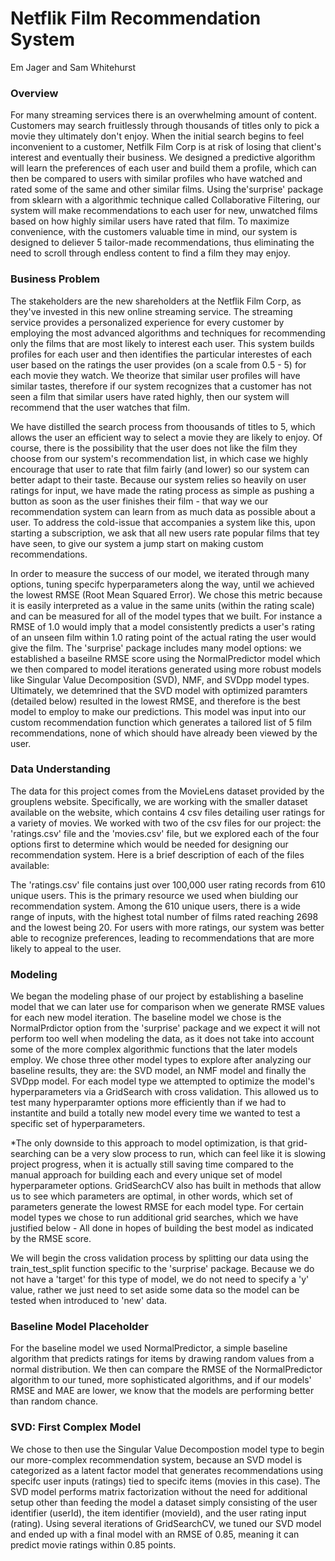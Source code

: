 # Netflik Film Recommendation System
Em Jager and Sam Whitehurst

### Overview
For many streaming services there is an overwhelming amount of content. Customers may search fruitlessly through thousands of titles only to pick a movie they ultimately don't enjoy. When the initial search begins to feel inconvenient to a customer, Netfilk Film Corp is at risk of losing that client's interest and eventually their business. We designed a predictive algorithm will learn the preferences of each user and build them a profile, which can then be compared to users with similar profiles who have watched and rated some of the same and other similar films. Using the'surprise' package from sklearn with a algorithmic technique called Collaborative Filtering, our system will make recommendations to each user for new, unwatched films based on how highly similar users have rated that film. To maximize convenience, with the customers valuable time in mind, our system is designed to deliever 5 tailor-made recommendations, thus eliminating the need to scroll through endless content to find a film they may enjoy.

### Business Problem
The stakeholders are the new shareholders at the Netflik Film Corp, as they've invested in this new online streaming service. The streaming service provides a personalized experience for every customer by employing the most advanced algorithms and techniques for recommending only the films that are most likely to interest each user. This system builds profiles for each user and then identifies the particular interestes of each user based on the ratings the user provides (on a scale from 0.5 - 5) for each movie they watch. We theorize that similar user profiles will have similar tastes, therefore if our system recognizes that a customer has not seen a film that similar users have rated highly, then our system will recommend that the user watches that film.

We have distilled the search process from thoousands of titles to 5, which allows the user an efficient way to select a movie they are likely to enjoy. Of course, there is the possibility that the user does not like the film they choose from our system's recommendation list, in which case we highly encourage that user to rate that film fairly (and lower) so our system can better adapt to their taste. Because our system relies so heavily on user ratings for input, we have made the rating process as simple as pushing a button as soon as the user finishes their film - that way we our recommendation system can learn from as much data as possible about a user. To address the cold-issue that accompanies a system like this, upon starting a subscription, we ask that all new users rate popular films that tey have seen, to give our system a jump start on making custom recommendations.

In order to measure the success of our model, we iterated through many options, tuning specifc hyperparameters along the way, until we achieved the lowest RMSE (Root Mean Squared Error). We chose this metric because it is easily interpreted as a value in the same units (within the rating scale) and can be measured for all of the model types that we built. For instance a RMSE of 1.0 would imply that a model consistently predicts a user's rating of an unseen film within 1.0 rating point of the actual rating the user would give the film. The 'surprise' package includes many model options: we established a baseilne RMSE score using the NormalPredictor model which we then compared to model iterations generated using more robust models like Singular Value Decomposition (SVD), NMF, and SVDpp model types. Ultimately, we detemrined that the SVD model with optimized paramters (detailed below) resulted in the lowest RMSE, and therefore is the best model to employ to make our predictions. This model was input into our custom recommendation function which generates a tailored list of 5 film recommendations, none of which should have already been viewed by the user.

### Data Understanding
The data for this project comes from the MovieLens dataset provided by the grouplens website. Specifically, we are working with the smaller dataset available on the website, which contains 4 csv files detailing user ratings for a variety of movies. We worked with two of the csv files for our project: the 'ratings.csv' file and the 'movies.csv' file, but we explored each of the four options first to determine which would be needed for designing our recommendation system. Here is a brief description of each of the files available:

The 'ratings.csv' file contains just over 100,000 user rating records from 610 unique users. This is the primary resource we used when biulding our recommendation system. Among the 610 unique users, there is a wide range of inputs, with the highest total number of films rated reaching 2698 and the lowest being 20. For users with more ratings, our system was better able to recognize preferences, leading to recommendations that are more likely to appeal to the user.

### Modeling
We began the modeling phase of our project by establishing a baseline model that we can later use for comparison when we generate RMSE values for each new model iteration. The baseline model we chose is the NormalPrdictor option from the 'surprise' package and we expect it will not perform too well when modeling the data, as it does not take into account some of the more complex algorithmic functions that the later models employ. We chose three other model types to explore after analyzing our baseline results, they are: the SVD model, an NMF model and finally the SVDpp model. For each model type we attempted to optimize the model's hyperparameters via a GridSearch with cross validation. This allowed us to test many hyperparamter options more efficiently than if we had to instantite and build a totally new model every time we wanted to test a specific set of hyperparameters.

*The only downside to this approach to model optimization, is that grid-searching can be a very slow process to run, which can feel like it is slowing project progress, when it is actually still saving time compared to the manual approach for building each and every unique set of model hyperparameter options. GridSearchCV also has built in methods that allow us to see which parameters are optimal, in other words, which set of parameters generate the lowest RMSE for each model type. For certain model types we chose to run additional grid searches, which we have justified below - All done in hopes of building the best model as indicated by the RMSE score.

We will begin the cross validation process by splitting our data using the train_test_split function specific to the 'surprise' package. Because we do not have a 'target' for this type of model, we do not need to specify a 'y' value, rather we just need to set aside some data so the model can be tested when introduced to 'new' data.

### Baseline Model Placeholder
For the baseline model we used NormalPredictor, a simple baseline algorithm that predicts ratings for items by drawing random values from a normal distribution. We then can compare the RMSE of the NormalPredictor algorithm to our tuned, more sophisticated algorithms, and if our models' RMSE and MAE are lower, we know that the models are performing better than random chance.

### SVD: First Complex Model
We chose to then use the Singular Value Decompostion model type to begin our more-complex recommendation system, because an SVD model is categorized as a latent factor model that generates recommendations using specifc user inputs (ratings) tied to specifc items (movies in this case). The SVD model performs matrix factorization without the need for additional setup other than feeding the model a dataset simply consisting of the user identifier (userId), the item identifier (movieId), and the user rating input (rating). Using several iterations of GridSearchCV, we tuned our SVD model and ended up with a final model with an RMSE of 0.85, meaning it can predict movie ratings within 0.85 points. 
